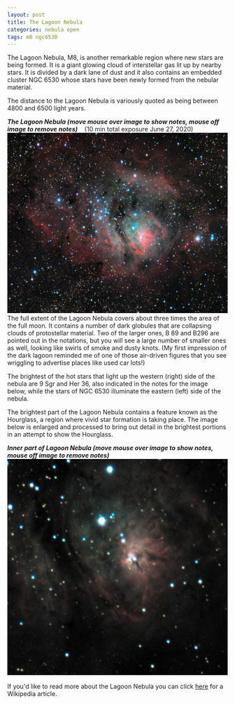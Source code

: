 ```yaml
---
layout: post
title: The Lagoon Nebula
categories: nebula open
tags: m8 ngc6530
---
```

The Lagoon Nebula, M8, is another remarkable region where new stars are being formed.  It is a giant glowing cloud of interstellar gas lit up by nearby stars. It is divided by a dark lane of dust and it also contains an embedded
cluster NGC 6530 whose stars have been newly formed from the nebular material.

The distance to the Lagoon Nebula is variously quoted as being between 4800 and 6500 light years.

_**The Lagoon Nebula    (move mouse over image to show notes, mouse off image to remove notes)**_ &nbsp;&nbsp; (10 min total exposure June 27, 2020)<br>
<img src = "../images/m8_2020-06-27T02_19_51_Stack_16bits_201frames_603s_bin2x.jpg"
alt = "m8 seen using Celestron RASA 8 and ZWO ASI183MC"
onmouseover = "this.src='../images/m8_2020-06-27t02_19_51_stack_16bits_201frames_603s_bin2x_notes.jpg'"
onmouseout = "this.src='../images/m8_2020-06-27T02_19_51_Stack_16bits_201frames_603s_bin2x.jpg'"
/>
<br>
The full extent of the Lagoon Nebula covers about three times the area of the full moon. It contains a number of dark globules that are collapsing clouds of protostellar material. Two of the larger ones, B 89 and B296 are pointed out in the notations, but you will see a large number of smaller ones as well, looking like swirls of smoke and dusty knots.  (My first impression of the dark lagoon reminded me of one of those air-driven figures that you see wriggling to advertise places like used car lots!)

The brightest of the hot stars that light up the western (right) side of the nebula are 9 Sgr and Her 36, also indicated in the notes for the image below, while the stars of NGC 6530 illuminate the eastern (left) side of the nebula.

The brightest part of the Lagoon Nebula contains a feature known as the Hourglass, a region where vivid star formation is taking place. The image below is enlarged and processed to bring out detail in the brightest portions in an attempt to show the Hourglass.

_**Inner part of Lagoon Nebula    (move mouse over image to show notes, mouse off image to remove notes)**_<br>
<img src = "../images/m8_2020-06-27T02_19_51_Stack_16bits_201frames_603s_crop_nobin_C.jpg"
alt = "m8 seen using Celestron RASA 8 and ZWO ASI183MC"
onmouseover = "this.src='../images/m8_2020-06-27t02_19_51_stack_16bits_201frames_603s_crop_nobin_c_notes.jpg'"
onmouseout = "this.src='../images/m8_2020-06-27T02_19_51_Stack_16bits_201frames_603s_crop_nobin_C.jpg'"
/>

If you'd like to read more about the Lagoon Nebula you can click [here](https://en.wikipedia.org/wiki/Lagoon_Nebula) for a Wikipedia article.
